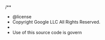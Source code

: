 /**
 * @license
 * Copyright Google LLC All Rights Reserved.
 *
 * Use of this source code is govern